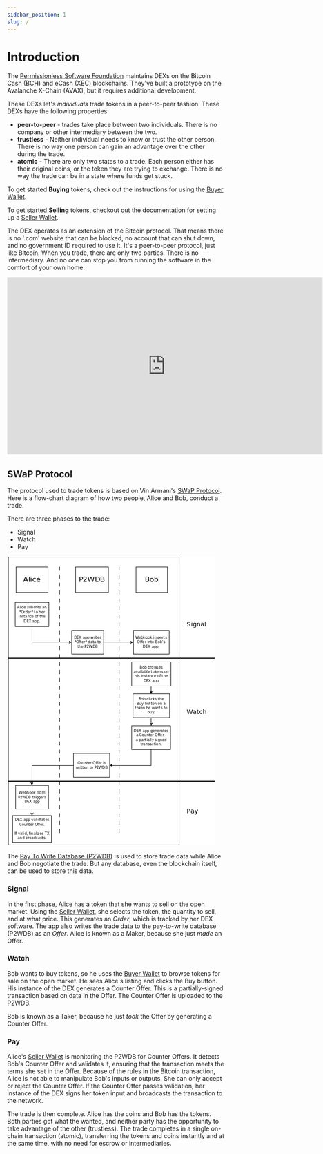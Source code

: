 ```yaml
---
sidebar_position: 1
slug: /
---
```


# Introduction

The [Permissionless Software Foundation](https://psfoundation.cash) maintains DEXs on the Bitcoin Cash (BCH) and eCash (XEC) blockchains. They've built a prototype on the Avalanche X-Chain (AVAX), but it requires additional development.

These DEXs let's *individuals* trade tokens in a peer-to-peer fashion. These DEXs have the following properties:

- **peer-to-peer** - trades take place between two individuals. There is no company or other intermediary between the two.
- **trustless** - Neither individual needs to know or trust the other person. There is no way one person can gain an advantage over the other during the trade.
- **atomic** - There are only two states to a trade. Each person either has their original coins, or the token they are trying to exchange. There is no way the trade can be in a state where funds get stuck.

To get started **Buying** tokens, check out the instructions for using the [Buyer Wallet](/usage/buyer-wallet).

To get started **Selling** tokens, checkout out the documentation for setting up a [Seller Wallet](/usage/seller-wallet).

The DEX operates as an extension of the Bitcoin protocol. That means there is no '.com' website that can be blocked, no account that can shut down, and no government ID required to use it. It's a peer-to-peer protocol, just like Bitcoin. When you trade, there are only two parties. There is no intermediary. And no one can stop you from running the software in the comfort of your own home.

<iframe width="731" height="411" src="https://www.youtube.com/embed/LVX8CLi4sHw" title="YouTube video player" frameborder="0" allow="accelerometer; autoplay; clipboard-write; encrypted-media; gyroscope; picture-in-picture" allowfullscreen></iframe>

## SWaP Protocol

The protocol used to trade tokens is based on Vin Armani's [SWaP Protocol](https://github.com/vinarmani/swap-protocol). Here is a flow-chart diagram of how two people, Alice and Bob, conduct a trade.

There are three phases to the trade:

- Signal
- Watch
- Pay

[![SWaP Diagram](./img/swap-workflow.png)](./img/swap-workflow.png)

The [Pay To Write Database (P2WDB)](https://p2wdb.com) is used to store trade data while Alice and Bob negotiate the trade. But any database, even the blockchain itself, can be used to store this data.

### Signal
In the first phase, Alice has a token that she wants to sell on the open market. Using the [Seller Wallet](/usage/seller-wallet), she selects the token, the quantity to sell, and at what price. This generates an *Order*, which is tracked by her DEX software. The app also writes the trade data to the pay-to-write database (P2WDB) as an *Offer*. Alice is known as a Maker, because she just *made* an Offer.

### Watch
Bob wants to buy tokens, so he uses the [Buyer Wallet](/usage/buyer-wallet) to browse tokens for sale on the open market. He sees Alice's listing and clicks the Buy button. His instance of the DEX generates a Counter Offer. This is a partially-signed transaction based on data in the Offer. The Counter Offer is uploaded to the P2WDB.

Bob is known as a Taker, because he just *took* the Offer by generating a Counter Offer.

### Pay
Alice's [Seller Wallet](/usage/seller-wallet) is monitoring the P2WDB for Counter Offers. It detects Bob's Counter Offer and validates it, ensuring that the transaction meets the terms she set in the Offer. Because of the rules in the Bitcoin transaction, Alice is not able to manipulate Bob's inputs or outputs. She can only accept or reject the Counter Offer. If the Counter Offer passes validation, her instance of the DEX signs her token input and broadcasts the transaction to the network.

The trade is then complete. Alice has the coins and Bob has the tokens. Both parties got what the wanted, and neither party has the opportunity to take advantage of the other (trustless). The trade completes in a single on-chain transaction (atomic), transferring the tokens and coins instantly and at the same time, with no need for escrow or intermediaries.
